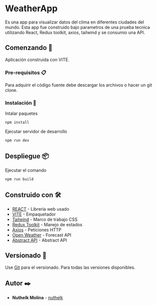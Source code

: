 # WeatherApp

Es una app para visualizar datos del clima en diferentes ciudades del mundo. Esta app fue construido bajo parametros de una prueba tecnica utilizando
React, Redux toolkit, axios, tailwind y se consumio una API.

## Comenzando 🚀

Aplicación construida con VITE.


### Pre-requisitos 📋

Para adquirir el código fuente debe descargar los archivos o hacer un git clone.

### Instalación 🔧

Intalar paquetes

```
npm install
```

Ejecutar servidor de desarrollo

```
npm run dev
```

## Despliegue 📦

Ejecutar el comando

```
npm run build
```

## Construido con 🛠️

- [REACT](https://es.reactjs.org/) - Librería web usado
- [VITE](https://vitejs.dev/) - Empaquetador
- [Tailwind](https://tailwindcss.com/) - Marco de trabajo CSS
- [Redux Toolkit](https://redux-toolkit.js.org/) - Manejo de estados
- [Axios](https://axios-http.com/docs/intro) - Peticiones HTTP
- [Open Weather](https://openweathermap.org/) - Forecast API
- [Abstract API](https://www.abstractapi.com/api/time-date-timezone-api) - Abstract API

## Versionado 📌

Use [Git](https://git-scm.com/) para el versionado. Para todas las versiones disponibles.

## Autor ✒️

- **Nuthelk Molina** - [nuthelk](https://github.com/nuthelk)

